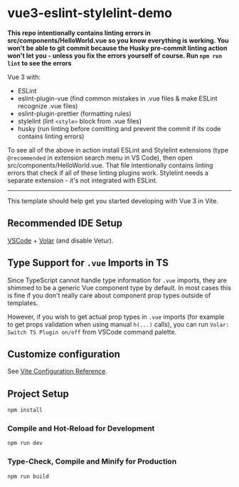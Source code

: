 # vue3-eslint-stylelint-demo

**This repo intentionally contains linting errors in src/components/HelloWorld.vue so you know everything is working. You won't be able to git commit because the Husky pre-commit linting action won't let you - unless you fix the errors yourself of course. Run `npm run lint` to see the errors**

Vue 3 with:
* ESLint
* eslint-plugin-vue (find common mistakes in .vue files & make ESLint recognize .vue files)
* eslint-plugin-prettier (formatting rules)
* stylelint (lint `<style>` block from .vue files)
* husky (run linting before comitting and prevent the commit if its code contains linting errors)

To see all of the above in action install ESLint and Stylelint extensions (type `@recommended` in extension search menu in VS Code), then open src/components/HelloWorld.vue. That file intentionally contains linting errors that check if all of these linting plugins work. Stylelint needs a separate extension - it's not integrated with ESLint.

---

This template should help get you started developing with Vue 3 in Vite.

## Recommended IDE Setup

[VSCode](https://code.visualstudio.com/) + [Volar](https://marketplace.visualstudio.com/items?itemName=johnsoncodehk.volar) (and disable Vetur).

## Type Support for `.vue` Imports in TS

Since TypeScript cannot handle type information for `.vue` imports, they are shimmed to be a generic Vue component type by default. In most cases this is fine if you don't really care about component prop types outside of templates.

However, if you wish to get actual prop types in `.vue` imports (for example to get props validation when using manual `h(...)` calls), you can run `Volar: Switch TS Plugin on/off` from VSCode command palette.

## Customize configuration

See [Vite Configuration Reference](https://vitejs.dev/config/).

## Project Setup

```sh
npm install
```

### Compile and Hot-Reload for Development

```sh
npm run dev
```

### Type-Check, Compile and Minify for Production

```sh
npm run build
```
